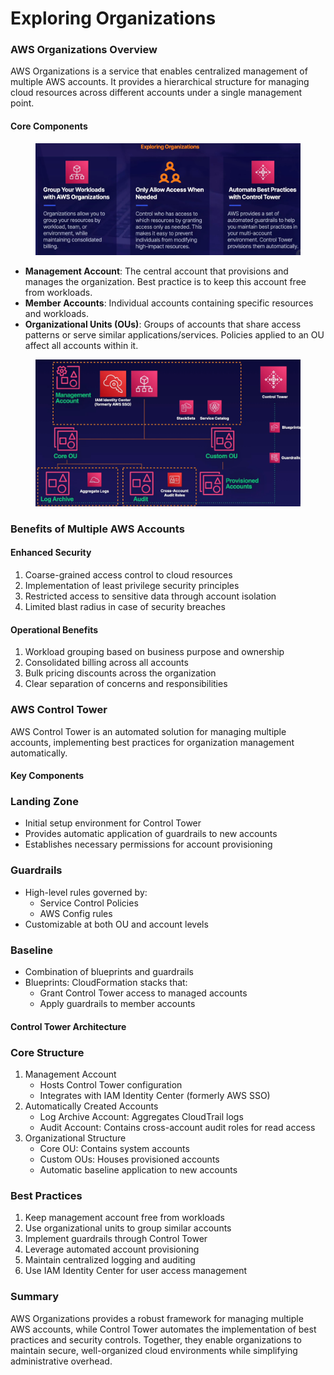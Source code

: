 # Exploring Organizations

### AWS Organizations Overview

AWS Organizations is a service that enables centralized management of multiple AWS accounts. It provides a hierarchical structure for managing cloud resources across different accounts under a single management point.



#### Core Components

<figure><img src="../../../../.gitbook/assets/image (18).png" alt=""><figcaption></figcaption></figure>

* **Management Account**: The central account that provisions and manages the organization. Best practice is to keep this account free from workloads.
* **Member Accounts**: Individual accounts containing specific resources and workloads.
* **Organizational Units (OUs)**: Groups of accounts that share access patterns or serve similar applications/services. Policies applied to an OU affect all accounts within it.

<figure><img src="../../../../.gitbook/assets/image (17).png" alt=""><figcaption></figcaption></figure>

### Benefits of Multiple AWS Accounts

#### Enhanced Security

1. Coarse-grained access control to cloud resources
2. Implementation of least privilege security principles
3. Restricted access to sensitive data through account isolation
4. Limited blast radius in case of security breaches

#### Operational Benefits

1. Workload grouping based on business purpose and ownership
2. Consolidated billing across all accounts
3. Bulk pricing discounts across the organization
4. Clear separation of concerns and responsibilities

### AWS Control Tower

AWS Control Tower is an automated solution for managing multiple accounts, implementing best practices for organization management automatically.

#### Key Components

### Landing Zone

* Initial setup environment for Control Tower
* Provides automatic application of guardrails to new accounts
* Establishes necessary permissions for account provisioning

### Guardrails

* High-level rules governed by:
  * Service Control Policies
  * AWS Config rules
* Customizable at both OU and account levels

### Baseline

* Combination of blueprints and guardrails
* Blueprints: CloudFormation stacks that:
  * Grant Control Tower access to managed accounts
  * Apply guardrails to member accounts

#### Control Tower Architecture

### Core Structure

1. Management Account
   * Hosts Control Tower configuration
   * Integrates with IAM Identity Center (formerly AWS SSO)
2. Automatically Created Accounts
   * Log Archive Account: Aggregates CloudTrail logs
   * Audit Account: Contains cross-account audit roles for read access
3. Organizational Structure
   * Core OU: Contains system accounts
   * Custom OUs: Houses provisioned accounts
   * Automatic baseline application to new accounts

### Best Practices

1. Keep management account free from workloads
2. Use organizational units to group similar accounts
3. Implement guardrails through Control Tower
4. Leverage automated account provisioning
5. Maintain centralized logging and auditing
6. Use IAM Identity Center for user access management

### Summary

AWS Organizations provides a robust framework for managing multiple AWS accounts, while Control Tower automates the implementation of best practices and security controls. Together, they enable organizations to maintain secure, well-organized cloud environments while simplifying administrative overhead.
